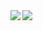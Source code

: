 <a href="https://github.com/anuraghazra/github-readme-stats">
  <img align="left" src="https://github-readme-stats.vercel.app/api?username=machidyo&count_private=true&show_icons=true" />
</a>
<a href="https://github.com/anuraghazra/github-readme-stats">
  <img align="" src="https://github-readme-stats.vercel.app/api/top-langs/?username=machidyo&layout=compact" />
</a>
